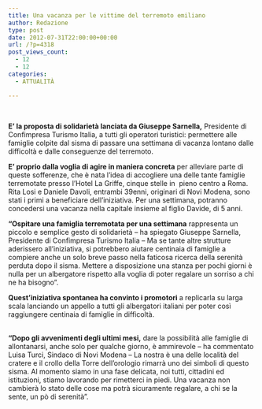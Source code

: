 ```yaml
---
title: Una vacanza per le vittime del terremoto emiliano
author: Redazione
type: post
date: 2012-07-31T22:00:00+00:00
url: /?p=4318
post_views_count:
  - 12
  - 12
categories:
  - ATTUALITÀ

---
```

&nbsp;

**E&rsquo; la proposta di solidariet&agrave; lanciata da Giuseppe Sarnella,** Presidente di Confimpresa Turismo Italia, a tutti gli operatori turistici: permettere alle famiglie colpite dal sisma di passare una settimana di vacanza lontano dalle difficolt&agrave; e dalle conseguenze del terremoto. 

**E&rsquo; proprio dalla voglia di agire in maniera concreta** per alleviare parte di queste sofferenze, che &egrave; nata l&rsquo;idea di accogliere una delle tante famiglie terremotate presso l&rsquo;Hotel La Griffe, cinque stelle in&nbsp; pieno centro a Roma. Rita Losi e Daniele Davoli, entrambi 39enni, originari di Novi Modena, sono stati i primi a beneficiare dell&rsquo;iniziativa. Per una settimana, potranno concedersi una vacanza nella capitale insieme al figlio Davide, di 5 anni. 

**&ldquo;Ospitare una famiglia terremotata per una settimana** rappresenta un piccolo e semplice gesto di solidariet&agrave; &ndash; ha spiegato Giuseppe Sarnella, Presidente di Confimpresa Turismo Italia &ndash; Ma se tante altre strutture aderissero all&rsquo;iniziativa, si potrebbero aiutare centinaia di famiglie a compiere anche un solo breve passo nella faticosa ricerca della serenit&agrave; perduta dopo il sisma. Mettere a disposizione una stanza per pochi giorni &egrave; nulla per un albergatore rispetto alla voglia di poter regalare un sorriso a chi ne ha bisogno&rdquo;.

**Quest&rsquo;iniziativa spontanea ha convinto i promotori** a replicarla su larga scala lanciando un appello a tutti gli albergatori italiani per poter cos&igrave; raggiungere centinaia di famiglie in difficolt&agrave;.  
&nbsp;

**&ldquo;Dopo gli avvenimenti degli ultimi mesi,** dare la possibilit&agrave; alle famiglie di allontanarsi, anche solo per qualche giorno, &egrave; ammirevole &ndash; ha commentato Luisa Turci, Sindaco di Novi Modena &ndash; La nostra &egrave; una delle localit&agrave; del cratere e il crollo della Torre dell&rsquo;orologio rimarr&agrave; uno dei simboli di questo sisma. Al momento siamo in una fase delicata, noi tutti, cittadini ed istituzioni, stiamo lavorando per rimetterci in piedi. Una vacanza non cambier&agrave; lo stato delle cose ma potr&agrave; sicuramente regalare, a chi se la sente, un p&ograve; di serenit&agrave;&rdquo;. 

&nbsp;